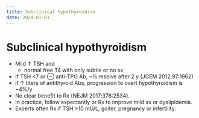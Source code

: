 ```yaml
---
title: Subclinical hypothyroidism
date: 2024-01-01
---
```

# Subclinical hypothyroidism

* Mild ↑ TSH and 
	* normal free T4 with only subtle or no sx
* If TSH <7 or ⊖ anti-TPO Ab, ~½ resolve after 2 y (JCEM 2012;97:1962) 
* if ↑ titers of antithyroid Abs, progression to overt hypothyroidism is ~4%/y
* No clear benefit to Rx (NEJM 2017;376:2534). 
* In practice, follow expectantly or Rx to improve mild sx or dyslipidemia. 
* Experts often Rx if TSH >10 mU/L, goiter, pregnancy or infertility.
